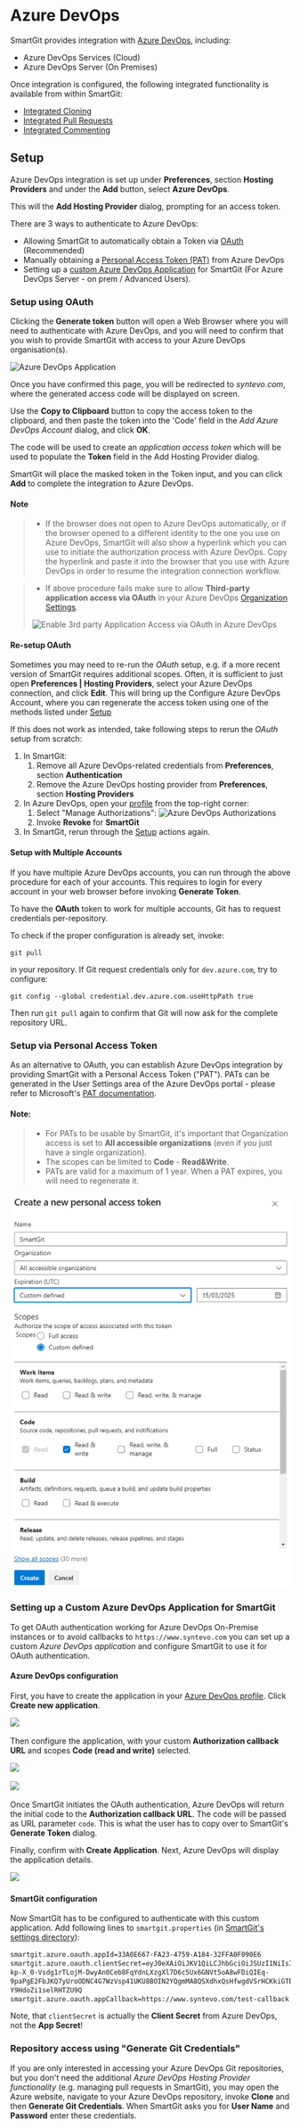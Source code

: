 # Azure DevOps

SmartGit provides integration with [Azure DevOps](https://learn.microsoft.com/en-us/azure/devops), including:
- Azure DevOps Services (Cloud)
- Azure DevOps Server (On Premises)

Once integration is configured, the following integrated functionality is available from within SmartGit:

- [Integrated Cloning](Integrated-Cloning.md)
- [Integrated Pull Requests](Integrated-PullRequests.md)
- [Integrated Commenting](Integrated-Comments.md)

## Setup

Azure DevOps integration is set up under **Preferences**, section **Hosting Providers** and under the **Add** button, select **Azure DevOps**.

This will the **Add Hosting Provider** dialog, prompting for an access token.

There are 3 ways to authenticate to Azure DevOps:
- Allowing SmartGit to automatically obtain a Token via [OAuth](#setup-using-oauth) (Recommended)
- Manually obtaining a [Personal Access Token (PAT)](#setup-via-personal-access-token) from Azure DevOps
- Setting up a [custom Azure DevOps Application](#setting-up-a-custom-azure-devops-application-for-smartgit) for SmartGit (For Azure DevOps Server - on prem / Advanced Users).

### Setup using OAuth

Clicking the **Generate token** button will open a Web Browser where you will need to authenticate with Azure DevOps, and you will need to confirm that you wish to provide SmartGit with access to your Azure DevOps organisation(s).

![Azure DevOps Application](../attachments/53215478/53215480.png)

Once you have confirmed this page, you will be redirected to *syntevo.com*, where the generated access code will be displayed on screen.

Use the **Copy to Clipboard** button to copy the access token to the clipboard, and then paste the token into the 'Code' field in the *Add Azure DevOps Account* dialog, and click **OK**.

The code will be used to create an *application access token* which will be used to populate the **Token** field in the Add Hosting Provider dialog.

SmartGit will place the masked token in the Token input, and you can click **Add** to complete the integration to Azure DevOps.

#### Note
> - If the browser does not open to Azure DevOps automatically, or if the browser opened to a different identity to the one you use on Azure DevOps, SmartGit will also show a hyperlink which you can use to initiate the authorization process with Azure DevOps.
> Copy the hyperlink and paste it into the browser that you use with Azure DevOps in order to resume the integration connection workflow.

> - If above procedure fails make sure to allow **Third-party application access via OAuth** in your Azure DevOps [Organization Settings](https://learn.microsoft.com/en-us/azure/devops/organizations/accounts/change-application-access-policies).
>
> ![Enable 3rd party Application Access via OAuth in Azure DevOps](../attachments/53215478/53215479.png)

#### Re-setup OAuth

Sometimes you may need to re-run the *OAuth* setup, e.g. if a more recent version of SmartGit requires additional scopes. 
Often, it is sufficient to just open **Preferences \| Hosting Providers**, select your Azure DevOps connection, and click **Edit**.
This will bring up the Configure Azure DevOps Account, where you can regenerate the access token using one of the methods listed under [Setup](#setup)

If this does not work as intended, take following steps to rerun the *OAuth* setup from scratch:

1. In SmartGit:
    1. Remove all Azure DevOps-related credentials from **Preferences**, section **Authentication**
    2. Remove the Azure DevOps hosting provider from **Preferences**, section **Hosting Providers**
2. In Azure DevOps, open your [profile](https://aex.dev.azure.com/me?mkt=en-US#) from the top-right corner:
    1. Select "Manage Authorizations":
       ![Azure DevOps Authorizations](../attachments/azure-app-revoke.png)
    2. Invoke **Revoke** for **SmartGit**
3. In SmartGit, rerun through the [Setup](#setup) actions again.

#### Setup with Multiple Accounts

If you have multiple Azure DevOps accounts, you can run through the above procedure for each of your accounts.
This requires to login for every account in your web browser before invoking **Generate Token**.

To have the **OAuth** token to work for multiple accounts, Git has to request credentials per-repository. 

To check if the proper configuration is already set, invoke:

```
git pull
```

in your repository. If Git request credentials only for `dev.azure.com`, try to configure:

```
git config --global credential.dev.azure.com.useHttpPath true
```

Then run `git pull` again to confirm that Git will now ask for the complete repository URL.

### Setup via Personal Access Token

As an alternative to OAuth, you can establish Azure DevOps integration by providing SmartGit with a Personal Access Token ("PAT").
PATs can be generated in the User Settings area of the Azure DevOps portal - please refer to Microsoft's [PAT documentation](https://learn.microsoft.com/en-us/azure/devops/organizations/accounts/use-personal-access-tokens-to-authenticate).

#### Note:
> - For PATs to be usable by SmartGit, it's important that Organization access is set to **All accessible organizations** (even if you just have a single organization).
> - The scopes can be limited to **Code** - **Read&Write**.
> - PATs are valid for a maximum of 1 year. When a PAT expires, you will need to regenerate it.

![Azure DevOps PAT Scopes](../images/Integrations-DevOps-PAT.png)

### Setting up a Custom Azure DevOps Application for SmartGit

To get OAuth authentication working for Azure DevOps On-Premise instances or to avoid callbacks to `https://www.syntevo.com` you can set up a custom *Azure DevOps application* and configure SmartGit to use it for OAuth authentication.

#### Azure DevOps configuration

First, you have to create the application in your [Azure DevOps profile](https://app.vsaex.visualstudio.com/me?mkt=en-US). Click **Create new application**.

![](../attachments/azure-app-overview.png)

Then configure the application, with your custom **Authorization callback URL** and scopes **Code (read and write)** selected.

![](../attachments/azure-app-create-1.png)

![](../attachments/azure-app-create-2.png)

Once SmartGit initiates the OAuth authentication, Azure DevOps will return the initial code to the **Authorization callback URL**. The code will be passed as URL parameter `code`. This is what the user has to copy over to SmartGit's **Generate Token** dialog.

Finally, confirm with **Create Application**. Next, Azure DevOps will display the application details.

![](../attachments/azure-app-details.png)

#### SmartGit configuration

Now SmartGit has to be configured to authenticate with this custom application. Add following lines to `smartgit.properties` (in [SmartGit's settings directory](../Installation/Installation-and-Files.md#default-path-of-smartgits-settings-directory)):

```
smartgit.azure.oauth.appId=33A0E667-FA23-4759-A184-32FFA0F090E6
smartgit.azure.oauth.clientSecret=eyJ0eXAiOiJKV1QiLCJhbGciOiJSUzI1NiIsIng1dCI6Im9PdmN6NU1fN3AtSGpJS2xGWHo5M3VfVjBabyJ9.eyJjaWQiOiIzM2EwZTY2Ny1mYTIzLTQ3NTktYTE4NC0zMmZmYTBmMDkwZTYiLCJjc2kiOiJkNDAwYzIxYy02ODZiLTQ5NTctODg4Zi1kMTI5ZmY3MTc4ZWMiLCJuYW1laWQiOiJlMDY1YmIyYi0wMjc4LTYwMWMtOTc4Ny0zMGI2NGY0ZWI2MDMiLCJpc3MiOiJhcHAudnN0b2tlbi52aXN1YWxzdHVkaW8uY29tIiwiYXVkIjoiYXBwLnZzdG9rZW4udmlzdWFsc3R1ZGlvLmNvbSIsIm5iZiI6MTY1MTgzMTY1OCwiZXhwIjoxODA5NTk4MDU4fQ.jCcLR77IZtl56KS9KS39hrtHPm4d4HtUyCu_Xv4c9V1zNSuXMRTL49TP02OHoP6aXqtq7PWhKxEMBXTYdGMCPBMXoxLBPwEJTW7wCWTQH9AFHikZnpeqBjYwO18a7vg7u69Hm-kp-X_0-Vsdg1rTLojM-DwyAn0Ceb8FqYdnLXzgXl7D6c5Ux6GNVt5oA8wFDiQIEq-9paPgE2FbJKQ7yUroODNC4G7WzVsp41UKU8BOIN2YQgmMA8QSXdhxQsHfwgdVSrHCKkiGTBznJCXhmZkKkUkJ9QikXQ8s3FHBDormbJtT_m3Yx8fn24Vrm0_b7WV-Y9HdoZi1selRHTZU9Q
smartgit.azure.oauth.appCallback=https://www.syntevo.com/test-callback
```

Note, that `clientSecret` is actually the **Client Secret** from Azure DevOps, not the **App Secret**!

### Repository access using "Generate Git Credentials"

If you are only interested in accessing your Azure DevOps Git repositories, but you don't need the additional *Azure DevOps Hosting Provider functionality* (e.g. managing pull requests in SmartGit), you may open the Azure website, navigate to your Azure DevOps repository, invoke **Clone** and then **Generate Git Credentials**. When SmartGit asks you for **User Name** and **Password** enter these credentials.
